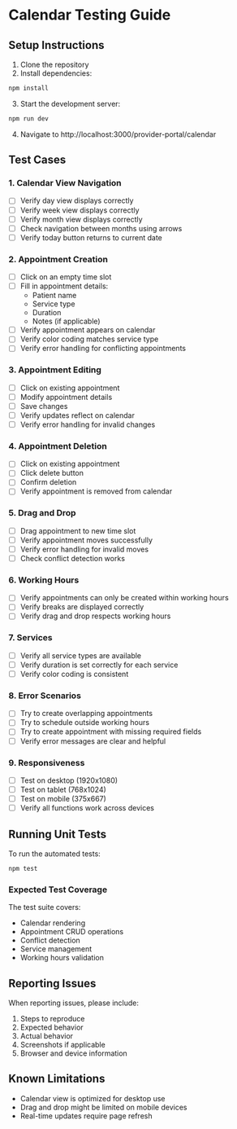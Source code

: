 # Calendar Testing Guide

## Setup Instructions

1. Clone the repository
2. Install dependencies:
```bash
npm install
```
3. Start the development server:
```bash
npm run dev
```
4. Navigate to http://localhost:3000/provider-portal/calendar

## Test Cases

### 1. Calendar View Navigation

- [ ] Verify day view displays correctly
- [ ] Verify week view displays correctly
- [ ] Verify month view displays correctly
- [ ] Check navigation between months using arrows
- [ ] Verify today button returns to current date

### 2. Appointment Creation

- [ ] Click on an empty time slot
- [ ] Fill in appointment details:
  - Patient name
  - Service type
  - Duration
  - Notes (if applicable)
- [ ] Verify appointment appears on calendar
- [ ] Verify color coding matches service type
- [ ] Verify error handling for conflicting appointments

### 3. Appointment Editing

- [ ] Click on existing appointment
- [ ] Modify appointment details
- [ ] Save changes
- [ ] Verify updates reflect on calendar
- [ ] Verify error handling for invalid changes

### 4. Appointment Deletion

- [ ] Click on existing appointment
- [ ] Click delete button
- [ ] Confirm deletion
- [ ] Verify appointment is removed from calendar

### 5. Drag and Drop

- [ ] Drag appointment to new time slot
- [ ] Verify appointment moves successfully
- [ ] Verify error handling for invalid moves
- [ ] Check conflict detection works

### 6. Working Hours

- [ ] Verify appointments can only be created within working hours
- [ ] Verify breaks are displayed correctly
- [ ] Verify drag and drop respects working hours

### 7. Services

- [ ] Verify all service types are available
- [ ] Verify duration is set correctly for each service
- [ ] Verify color coding is consistent

### 8. Error Scenarios

- [ ] Try to create overlapping appointments
- [ ] Try to schedule outside working hours
- [ ] Try to create appointment with missing required fields
- [ ] Verify error messages are clear and helpful

### 9. Responsiveness

- [ ] Test on desktop (1920x1080)
- [ ] Test on tablet (768x1024)
- [ ] Test on mobile (375x667)
- [ ] Verify all functions work across devices

## Running Unit Tests

To run the automated tests:

```bash
npm test
```

### Expected Test Coverage

The test suite covers:
- Calendar rendering
- Appointment CRUD operations
- Conflict detection
- Service management
- Working hours validation

## Reporting Issues

When reporting issues, please include:
1. Steps to reproduce
2. Expected behavior
3. Actual behavior
4. Screenshots if applicable
5. Browser and device information

## Known Limitations

- Calendar view is optimized for desktop use
- Drag and drop might be limited on mobile devices
- Real-time updates require page refresh